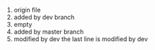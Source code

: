 1. origin file
2. added by dev branch
3. empty
4. added by master branch
5. modified by dev
the last line is modified by dev
